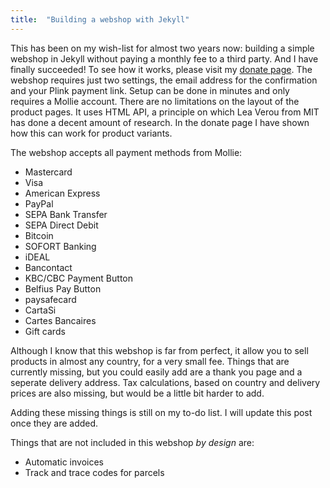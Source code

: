 ```yaml
---
title:  "Building a webshop with Jekyll"
---
```


This has been on my wish-list for almost two years now: building a simple webshop in Jekyll without paying a monthly fee to a third party. And I have finally succeeded! To see how it works, please visit my [donate page](/donate). The webshop requires just two settings, the email address for the confirmation and your Plink payment link. Setup can be done in minutes and only requires a Mollie account. There are no limitations on the layout of the product pages. It uses HTML API, a principle on which Lea Verou from MIT has done a decent amount of research. In the donate page I have shown how this can work for product variants.

The webshop accepts all payment methods from Mollie:

- Mastercard
- Visa
- American Express
- PayPal
- SEPA Bank Transfer
- SEPA Direct Debit
- Bitcoin
- SOFORT Banking
- iDEAL
- Bancontact
- KBC/CBC Payment Button
- Belfius Pay Button
- paysafecard
- CartaSi
- Cartes Bancaires
- Gift cards

Although I know that this webshop is far from perfect, it allow you to sell products in almost any country, for a very small fee. Things that are currently missing, but you could easily add are a thank you page and a seperate delivery address. Tax calculations, based on country and delivery prices are also missing, but would be a little bit harder to add. 

Adding these missing things is still on my to-do list. I will update this post once they are added.

Things that are not included in this webshop *by design* are:

- Automatic invoices
- Track and trace codes for parcels